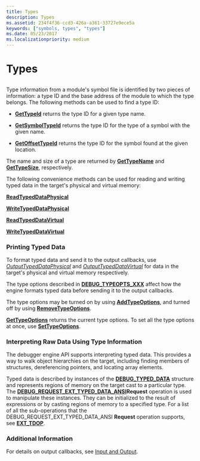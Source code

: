 ```yaml
---
title: Types
description: Types
ms.assetid: 234f4f36-ccd3-426a-a361-33727e9ece5a
keywords: ["symbols, types", "types"]
ms.date: 05/23/2017
ms.localizationpriority: medium
---
```


# Types


## <span id="ddk_types_dbx"></span><span id="DDK_TYPES_DBX"></span>


Type information from a module's symbol file is identified by two pieces of information: a type ID and the base address of the module to which the type belongs. The following methods can be used to find a type ID:

-   [**GetTypeId**](/windows-hardware/drivers/ddi/dbgeng/nf-dbgeng-idebugsymbols3-gettypeid) returns the type ID for a given type name.

-   [**GetSymbolTypeId**](/windows-hardware/drivers/ddi/dbgeng/nf-dbgeng-idebugsymbols3-getsymboltypeid) returns the type ID for the type of a symbol with the given name.

-   [**GetOffsetTypeId**](/windows-hardware/drivers/ddi/dbgeng/nf-dbgeng-idebugsymbols3-getoffsettypeid) returns the type ID for the symbol found at the given location.

The name and size of a type are returned by [**GetTypeName**](/windows-hardware/drivers/ddi/dbgeng/nf-dbgeng-idebugsymbols3-gettypename) and [**GetTypeSize**](/windows-hardware/drivers/ddi/dbgeng/nf-dbgeng-idebugsymbols3-gettypesize), respectively.

The following convenience methods can be used for reading and writing typed data in the target's physical and virtual memory:

[**ReadTypedDataPhysical**](/windows-hardware/drivers/ddi/dbgeng/nf-dbgeng-idebugsymbols3-readtypeddataphysical)

[**WriteTypedDataPhysical**](/windows-hardware/drivers/ddi/dbgeng/nf-dbgeng-idebugsymbols3-writetypeddataphysical)

[**ReadTypedDataVirtual**](/windows-hardware/drivers/ddi/dbgeng/nf-dbgeng-idebugsymbols3-readtypeddatavirtual)

[**WriteTypedDataVirtual**](/windows-hardware/drivers/ddi/dbgeng/nf-dbgeng-idebugsymbols3-writetypeddatavirtual)

### <span id="printing_typed_data"></span><span id="PRINTING_TYPED_DATA"></span>Printing Typed Data

To format typed data and send it to the output callbacks, use [*OutputTypedDataPhysical*](/windows-hardware/drivers/ddi/dbgeng/nf-dbgeng-idebugsymbols3-outputtypeddataphysical) and [*OutputTypedDataVirtual*](/windows-hardware/drivers/ddi/dbgeng/nf-dbgeng-idebugsymbols3-outputtypeddatavirtual) for data in the target's physical and virtual memory respectively.

The type options described in [**DEBUG\_TYPEOPTS\_XXX**](debug-typeopts-xxx.md) affect how the engine formats typed data before sending it to the output callbacks.

The type options may be turned on by using [**AddTypeOptions**](/windows-hardware/drivers/ddi/dbgeng/nf-dbgeng-idebugsymbols3-addtypeoptions), and turned off by using [**RemoveTypeOptions**](/windows-hardware/drivers/ddi/dbgeng/nf-dbgeng-idebugsymbols3-removetypeoptions).

[**GetTypeOptions**](/windows-hardware/drivers/ddi/dbgeng/nf-dbgeng-idebugsymbols3-gettypeoptions) returns the current type options. To set all the type options at once, use [**SetTypeOptions**](/windows-hardware/drivers/ddi/dbgeng/nf-dbgeng-idebugsymbols3-settypeoptions).

### <span id="interpreting_raw_data_using_type_information"></span><span id="INTERPRETING_RAW_DATA_USING_TYPE_INFORMATION"></span>Interpreting Raw Data Using Type Information

The debugger engine API supports interpreting typed data. This provides a way to walk object hierarchies on the target, including finding members of structures, dereferencing pointers, and locating array elements.

Typed data is described by instances of the [**DEBUG\_TYPED\_DATA**](/windows-hardware/drivers/ddi/wdbgexts/ns-wdbgexts-_debug_typed_data) structure and represents regions of memory on the target cast to a particular type. The [**DEBUG\_REQUEST\_EXT\_TYPED\_DATA\_ANSI**](debug-request-ext-typed-data-ansi.md)**Request** operation is used to manipulate these instances. They can be initialized to the result of expressions or by casting regions of memory to a specified type. For a list of all the sub-operations that the DEBUG\_REQUEST\_EXT\_TYPED\_DATA\_ANSI **Request** operation supports, see [**EXT\_TDOP**](/windows-hardware/drivers/ddi/wdbgexts/ne-wdbgexts-_ext_tdop).

### <span id="additional_information"></span><span id="ADDITIONAL_INFORMATION"></span>Additional Information

For details on output callbacks, see [Input and Output](using-input-and-output.md).

 

